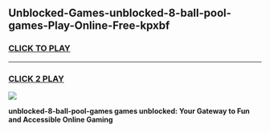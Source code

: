 
## Unblocked-Games-unblocked-8-ball-pool-games-Play-Online-Free-kpxbf
<h3>
<a href="https://premium76.site?title=unblocked-8-ball-pool-games&ref=26A">CLICK TO PLAY</a></h3>
<hr>

<h3>
<a href="https://premium76.site?title=unblocked-8-ball-pool-games&ref=26A">CLICK 2 PLAY</a>
  
</h3>

<a href="https://premium76.site?title=unblocked-8-ball-pool-games&ref=26A"><img src="https://clearcache.store/games.png"></a>


**unblocked-8-ball-pool-games games unblocked: Your Gateway to Fun and Accessible Online Gaming**
